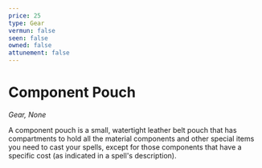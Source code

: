 ```yaml
---
price: 25
type: Gear
vermun: false
seen: false
owned: false
attunement: false
---
```

# Component Pouch

*Gear, None*

A component pouch is a small, watertight leather belt pouch that has compartments to hold all the material components and other special items you need to cast your spells, except for those components that have a specific cost (as indicated in a spell's description).